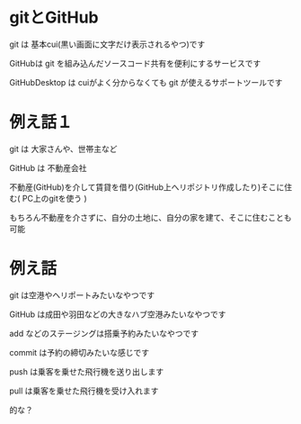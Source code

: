 
# gitとGitHub

git は 基本cui(黒い画面に文字だけ表示されるやつ)です

GitHubは git を組み込んだソースコード共有を便利にするサービスです

GitHubDesktop は cuiがよく分からなくても git が使えるサポートツールです


# 例え話１

git は 大家さんや、世帯主など

GitHub は 不動産会社

不動産(GitHub)を介して賃貸を借り(GitHub上へリポジトリ作成したり)そこに住む( PC上のgitを使う )

もちろん不動産を介さずに、自分の土地に、自分の家を建て、そこに住むことも可能

# 例え話

git は空港やヘリポートみたいなやつです

GitHub は成田や羽田などの大きなハブ空港みたいなやつです

add などのステージングは搭乗予約みたいなやつです

commit は予約の締切みたいな感じです

push は乗客を乗せた飛行機を送り出します

pull は乗客を乗せた飛行機を受け入れます

的な？
